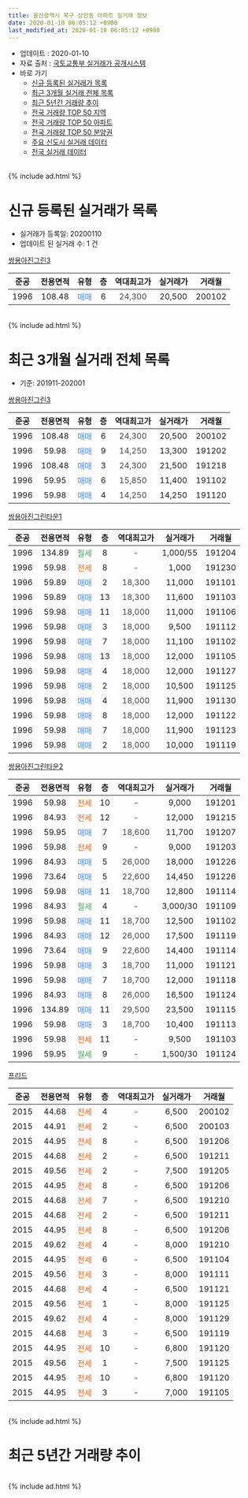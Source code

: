 ```yaml
---
title: 울산광역시 북구 상안동 아파트 실거래 정보
date: 2020-01-10 06:05:12 +0900
last_modified_at: 2020-01-10 06:05:12 +0900
---
```


* 업데이트 : 2020-01-10
* 자료 출처 : [국토교통부 실거래가 공개시스템](http://rt.molit.go.kr)
* 바로 가기
    * [신규 등록된 실거래가 목록](#신규-등록된-실거래가-목록)
    * [최근 3개월 실거래 전체 목록](#최근-3개월-실거래-전체-목록)
    * [최근 5년간 거래량 추이](#최근-5년간-거래량-추이)
    * [전국 거래량 TOP 50 지역](https://inasie.github.io/apt-trade-info/최근-3개월-전국에서-가장-거래가-많이-발생한-지역)
    * [전국 거래량 TOP 50 아파트](https://inasie.github.io/apt-trade-info/최근-3개월-전국에서-가장-거래가-많이-발생한-아파트)
    * [전국 거래량 TOP 50 분양권](https://inasie.github.io/apt-trade-info/최근-3개월-전국에서-가장-거래가-많이-발생한-분양권)
    * [주요 신도시 실거래 데이터](https://inasie.github.io/apt-trade-info/주요-신도시)
    * [전국 실거래 데이터](https://inasie.github.io/apt-trade-info/전국)
<br>
{% include ad.html %}
<br>

# 신규 등록된 실거래가 목록
* 실거래가 등록일: 20200110
* 업데이트 된 실거래 수: 1 건


[쌍용아진그린3](https://search.naver.com/search.naver?query=%EC%9A%B8%EC%82%B0%EA%B4%91%EC%97%AD%EC%8B%9C+%EB%B6%81%EA%B5%AC+%EC%83%81%EC%95%88%EB%8F%99+%EC%8C%8D%EC%9A%A9%EC%95%84%EC%A7%84%EA%B7%B8%EB%A6%B03)

|준공|전용면적|유형|층|역대최고가|실거래가|거래월|
|:---:|:---:|:---:|:---:|:---:|:---:|:---:|
|1996|108.48|<span style="color:#4285f3">매매</span>|6|<span style="color:#444444">24,300</span>|20,500|200102|


<br>
{% include ad.html %}
<br>

# 최근 3개월 실거래 전체 목록
* 기준: 201911-202001


[쌍용아진그린3](https://search.naver.com/search.naver?query=%EC%9A%B8%EC%82%B0%EA%B4%91%EC%97%AD%EC%8B%9C+%EB%B6%81%EA%B5%AC+%EC%83%81%EC%95%88%EB%8F%99+%EC%8C%8D%EC%9A%A9%EC%95%84%EC%A7%84%EA%B7%B8%EB%A6%B03)

|준공|전용면적|유형|층|역대최고가|실거래가|거래월|
|:---:|:---:|:---:|:---:|:---:|:---:|:---:|
|1996|108.48|<span style="color:#4285f3">매매</span>|6|<span style="color:#444444">24,300</span>|20,500|200102|
|1996|59.98|<span style="color:#4285f3">매매</span>|9|<span style="color:#444444">14,250</span>|13,300|191202|
|1996|108.48|<span style="color:#4285f3">매매</span>|3|<span style="color:#444444">24,300</span>|21,500|191218|
|1996|59.95|<span style="color:#4285f3">매매</span>|6|<span style="color:#444444">15,850</span>|11,400|191102|
|1996|59.98|<span style="color:#4285f3">매매</span>|4|<span style="color:#444444">14,250</span>|14,250|191120|

[쌍용아진그린타운1](https://search.naver.com/search.naver?query=%EC%9A%B8%EC%82%B0%EA%B4%91%EC%97%AD%EC%8B%9C+%EB%B6%81%EA%B5%AC+%EC%83%81%EC%95%88%EB%8F%99+%EC%8C%8D%EC%9A%A9%EC%95%84%EC%A7%84%EA%B7%B8%EB%A6%B0%ED%83%80%EC%9A%B41)

|준공|전용면적|유형|층|역대최고가|실거래가|거래월|
|:---:|:---:|:---:|:---:|:---:|:---:|:---:|
|1996|134.89|<span style="color:#34a853">월세</span>|8|<span style="color:#444444">-</span>|1,000/55|191204|
|1996|59.98|<span style="color:#ff5a00">전세</span>|8|<span style="color:#444444">-</span>|1,000|191230|
|1996|59.89|<span style="color:#4285f3">매매</span>|2|<span style="color:#444444">18,300</span>|11,000|191101|
|1996|59.89|<span style="color:#4285f3">매매</span>|13|<span style="color:#444444">18,300</span>|11,600|191103|
|1996|59.98|<span style="color:#4285f3">매매</span>|11|<span style="color:#444444">18,000</span>|11,000|191106|
|1996|59.98|<span style="color:#4285f3">매매</span>|3|<span style="color:#444444">18,000</span>|9,500|191112|
|1996|59.98|<span style="color:#4285f3">매매</span>|7|<span style="color:#444444">18,000</span>|11,100|191102|
|1996|59.98|<span style="color:#4285f3">매매</span>|13|<span style="color:#444444">18,000</span>|12,000|191105|
|1996|59.98|<span style="color:#4285f3">매매</span>|4|<span style="color:#444444">18,000</span>|12,000|191127|
|1996|59.98|<span style="color:#4285f3">매매</span>|2|<span style="color:#444444">18,000</span>|10,500|191125|
|1996|59.98|<span style="color:#4285f3">매매</span>|4|<span style="color:#444444">18,000</span>|11,900|191130|
|1996|59.98|<span style="color:#4285f3">매매</span>|8|<span style="color:#444444">18,000</span>|12,000|191122|
|1996|59.98|<span style="color:#4285f3">매매</span>|7|<span style="color:#444444">18,000</span>|11,900|191123|
|1996|59.98|<span style="color:#4285f3">매매</span>|2|<span style="color:#444444">18,000</span>|10,000|191119|

[쌍용아진그린타운2](https://search.naver.com/search.naver?query=%EC%9A%B8%EC%82%B0%EA%B4%91%EC%97%AD%EC%8B%9C+%EB%B6%81%EA%B5%AC+%EC%83%81%EC%95%88%EB%8F%99+%EC%8C%8D%EC%9A%A9%EC%95%84%EC%A7%84%EA%B7%B8%EB%A6%B0%ED%83%80%EC%9A%B42)

|준공|전용면적|유형|층|역대최고가|실거래가|거래월|
|:---:|:---:|:---:|:---:|:---:|:---:|:---:|
|1996|59.98|<span style="color:#ff5a00">전세</span>|10|<span style="color:#444444">-</span>|9,000|191201|
|1996|84.93|<span style="color:#ff5a00">전세</span>|12|<span style="color:#444444">-</span>|12,000|191215|
|1996|59.95|<span style="color:#4285f3">매매</span>|7|<span style="color:#444444">18,600</span>|11,700|191207|
|1996|59.98|<span style="color:#ff5a00">전세</span>|9|<span style="color:#444444">-</span>|9,000|191203|
|1996|84.93|<span style="color:#4285f3">매매</span>|5|<span style="color:#444444">26,000</span>|18,000|191226|
|1996|73.64|<span style="color:#4285f3">매매</span>|5|<span style="color:#444444">22,600</span>|14,450|191226|
|1996|59.98|<span style="color:#4285f3">매매</span>|11|<span style="color:#444444">18,700</span>|12,800|191114|
|1996|84.93|<span style="color:#34a853">월세</span>|4|<span style="color:#444444">-</span>|3,000/30|191109|
|1996|59.98|<span style="color:#4285f3">매매</span>|11|<span style="color:#444444">18,700</span>|12,500|191102|
|1996|84.93|<span style="color:#4285f3">매매</span>|12|<span style="color:#444444">26,000</span>|17,500|191119|
|1996|73.64|<span style="color:#4285f3">매매</span>|9|<span style="color:#444444">22,600</span>|14,400|191114|
|1996|59.98|<span style="color:#4285f3">매매</span>|3|<span style="color:#444444">18,700</span>|11,000|191121|
|1996|59.98|<span style="color:#4285f3">매매</span>|7|<span style="color:#444444">18,700</span>|12,000|191118|
|1996|84.93|<span style="color:#4285f3">매매</span>|8|<span style="color:#444444">26,000</span>|16,500|191124|
|1996|134.89|<span style="color:#4285f3">매매</span>|11|<span style="color:#444444">29,500</span>|23,500|191115|
|1996|59.98|<span style="color:#4285f3">매매</span>|3|<span style="color:#444444">18,700</span>|10,400|191113|
|1996|59.98|<span style="color:#ff5a00">전세</span>|11|<span style="color:#444444">-</span>|9,500|191103|
|1996|59.95|<span style="color:#34a853">월세</span>|9|<span style="color:#444444">-</span>|1,500/30|191124|

[프리드](https://search.naver.com/search.naver?query=%EC%9A%B8%EC%82%B0%EA%B4%91%EC%97%AD%EC%8B%9C+%EB%B6%81%EA%B5%AC+%EC%83%81%EC%95%88%EB%8F%99+%ED%94%84%EB%A6%AC%EB%93%9C)

|준공|전용면적|유형|층|역대최고가|실거래가|거래월|
|:---:|:---:|:---:|:---:|:---:|:---:|:---:|
|2015|44.68|<span style="color:#ff5a00">전세</span>|4|<span style="color:#444444">-</span>|6,500|200102|
|2015|44.91|<span style="color:#ff5a00">전세</span>|2|<span style="color:#444444">-</span>|6,500|200103|
|2015|44.95|<span style="color:#ff5a00">전세</span>|8|<span style="color:#444444">-</span>|6,500|191206|
|2015|44.68|<span style="color:#ff5a00">전세</span>|2|<span style="color:#444444">-</span>|6,500|191211|
|2015|49.56|<span style="color:#ff5a00">전세</span>|2|<span style="color:#444444">-</span>|7,500|191205|
|2015|44.95|<span style="color:#ff5a00">전세</span>|8|<span style="color:#444444">-</span>|6,500|191206|
|2015|44.68|<span style="color:#ff5a00">전세</span>|7|<span style="color:#444444">-</span>|6,500|191210|
|2015|44.68|<span style="color:#ff5a00">전세</span>|2|<span style="color:#444444">-</span>|6,500|191211|
|2015|44.95|<span style="color:#ff5a00">전세</span>|8|<span style="color:#444444">-</span>|6,500|191206|
|2015|49.62|<span style="color:#ff5a00">전세</span>|4|<span style="color:#444444">-</span>|8,000|191210|
|2015|44.95|<span style="color:#ff5a00">전세</span>|6|<span style="color:#444444">-</span>|6,500|191104|
|2015|49.56|<span style="color:#ff5a00">전세</span>|3|<span style="color:#444444">-</span>|8,000|191111|
|2015|44.68|<span style="color:#ff5a00">전세</span>|4|<span style="color:#444444">-</span>|6,500|191121|
|2015|49.56|<span style="color:#ff5a00">전세</span>|1|<span style="color:#444444">-</span>|8,000|191125|
|2015|49.62|<span style="color:#ff5a00">전세</span>|4|<span style="color:#444444">-</span>|8,000|191129|
|2015|44.68|<span style="color:#ff5a00">전세</span>|3|<span style="color:#444444">-</span>|6,500|191119|
|2015|44.95|<span style="color:#ff5a00">전세</span>|10|<span style="color:#444444">-</span>|6,800|191120|
|2015|49.56|<span style="color:#ff5a00">전세</span>|1|<span style="color:#444444">-</span>|7,500|191125|
|2015|44.95|<span style="color:#ff5a00">전세</span>|10|<span style="color:#444444">-</span>|6,800|191120|
|2015|44.95|<span style="color:#ff5a00">전세</span>|3|<span style="color:#444444">-</span>|7,000|191105|


<br>
{% include ad.html %}
<br>

# 최근 5년간 거래량 추이


<div style="width:100%;">
    <canvas id="deal_progress" height="200"></canvas>
</div>

<script>
new Chart(document.getElementById("deal_progress"), {
    type: 'line',
    data: {
        labels: ['201501','201502','201503','201504','201505','201506','201507','201508','201509','201510','201511','201512','201601','201602','201603','201604','201605','201606','201607','201608','201609','201610','201611','201612','201701','201702','201703','201704','201705','201706','201707','201708','201709','201710','201711','201712','201801','201802','201803','201804','201805','201806','201807','201808','201809','201810','201811','201812','201901','201902','201903','201904','201905','201906','201907','201908','201909','201910','201911','201912','202001'],
        datasets: [{
            label: '매매',
            pointRadius: 1,
            data: [19, 5, 15, 24, 11, 13, 16, 14, 16, 15, 15, 8, 2, 6, 12, 5, 16, 6, 5, 8, 5, 9, 5, 5, 6, 9, 7, 7, 11, 10, 9, 8, 9, 4, 5, 3, 5, 9, 12, 11, 9, 8, 7, 7, 7, 4, 4, 9, 6, 5, 5, 6, 9, 4, 7, 8, 13, 11, 23, 5, 1],
            borderColor: "rgba(255, 201, 14, 1)",
            backgroundColor: "rgba(255, 201, 14, 0.5)",
            fill: false,
            lineTension: 0
        },{
            label: '전월세',
            pointRadius: 1,
            data: [2, 1, 10, 6, 13, 40, 16, 13, 20, 11, 3, 6, 8, 3, 12, 6, 8, 5, 5, 6, 6, 6, 5, 7, 3, 6, 5, 4, 4, 2, 3, 3, 10, 2, 7, 6, 8, 6, 7, 8, 10, 8, 9, 9, 5, 9, 9, 2, 4, 9, 16, 12, 8, 12, 8, 13, 12, 12, 13, 13, 2],
            borderColor: "rgba(0, 141, 185, 1)",
            backgroundColor: "rgba(0, 141, 185, 0.5)",
            fill: false,
            lineTension: 0
        }
        ]
    },
    options: {
        responsive: true,
        title: {
            display: false
        },
        tooltips: {
            mode: 'index',
            intersect: false
        },
        hover: {
            mode: 'nearest',
            intersect: true
        },
        scales: {
            xAxes: [{
                display: true,
                scaleLabel: {
                    display: true,
                    labelString: '년/월'
                }
            }],
            yAxes: [{
                display: true,
                ticks: {
                    suggestedMin: 0,
                },
                scaleLabel: {
                    display: true,
                    labelString: '실거래 수'
                }
            }]
        }
    }
});

</script>


<br>
{% include ad.html %}
<br>

